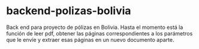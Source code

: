 # backend-polizas-bolivia
Back end para proyecto de pólizas en Bolivia. Hasta el momento está la función de leer pdf, 
obtener las páginas correspondientes a los parámetros que le envíe y extraer esas páginas en un nuevo documento aparte.
